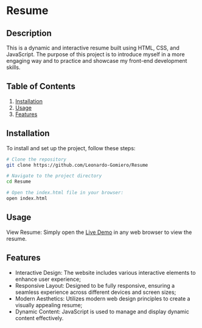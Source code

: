 # Resume

## Description
This is a dynamic and interactive resume built using HTML, CSS, and JavaScript. The purpose of this project is to introduce myself in a more engaging way and to practice and showcase my front-end development skills.

## Table of Contents
1. [Installation](#installation)
2. [Usage](#usage)
3. [Features](#features)

## Installation
To install and set up the project, follow these steps:

```bash
# Clone the repository
git clone https://github.com/Leonardo-Gomiero/Resume

# Navigate to the project directory
cd Resume

# Open the index.html file in your browser:
open index.html
```
## Usage

View Resume: Simply open the [Live Demo](https://leonardo-gomiero.github.io/Resume/) in any web browser to view the resume.


## Features

- Interactive Design: The website includes various interactive elements to enhance user experience;
- Responsive Layout: Designed to be fully responsive, ensuring a seamless experience across different devices and screen sizes;
- Modern Aesthetics: Utilizes modern web design principles to create a visually appealing resume;
- Dynamic Content: JavaScript is used to manage and display dynamic content effectively.

